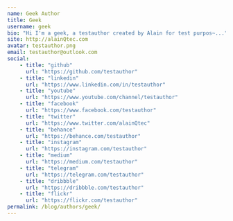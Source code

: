 ```yaml
---
name: Geek Author
title: Geek
username: geek
bio: "Hi I'm a geek, a testauthor created by Alain for test purpos~..."
site: http://alainQtec.com
avatar: testauthor.png
email: testauthor@outlook.com
social:
    - title: "github"
      url: "https://github.com/testauthor"
    - title: "linkedin"
      url: "https://www.linkedin.com/in/testauthor"
    - title: "youtube"
      url: "https://www.youtube.com/channel/testauthor"
    - title: "facebook"
      url: "https://www.facebook.com/testauthor"
    - title: "twitter"
      url: "https://www.twitter.com/alainQtec"
    - title: "behance"
      url: "https://behance.com/testauthor"
    - title: "instagram"
      url: "https://instagram.com/testauthor"
    - title: "medium"
      url: "https://medium.com/testauthor"
    - title: "telegram"
      url: "https://telegram.com/testauthor"
    - title: "dribbble"
      url: "https://dribbble.com/testauthor"
    - title: "flickr"
      url: "https://flickr.com/testauthor"
permalink: /blog/authors/geek/
---
```


